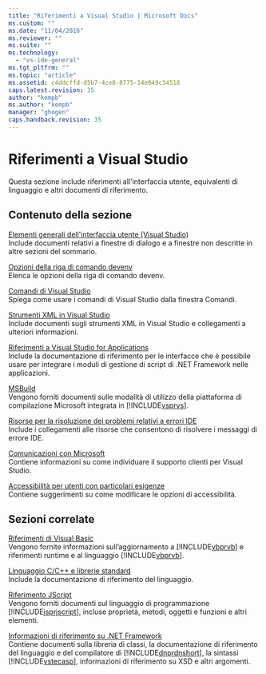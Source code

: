 ```yaml
---
title: "Riferimenti a Visual Studio | Microsoft Docs"
ms.custom: ""
ms.date: "11/04/2016"
ms.reviewer: ""
ms.suite: ""
ms.technology: 
  - "vs-ide-general"
ms.tgt_pltfrm: ""
ms.topic: "article"
ms.assetid: c4ddcffd-d5b7-4ce8-8775-14e649c34518
caps.latest.revision: 35
author: "kempb"
ms.author: "kempb"
manager: "ghogen"
caps.handback.revision: 35
---
```

# <a name="visual-studio-reference"></a>Riferimenti a Visual Studio
Questa sezione include riferimenti all'interfaccia utente, equivalenti di linguaggio e altri documenti di riferimento.  
  
## <a name="in-this-section"></a>Contenuto della sezione  
 [Elementi generali dell'interfaccia utente (Visual Studio)](../../ide/reference/general-user-interface-elements-visual-studio.md)  
 Include documenti relativi a finestre di dialogo e a finestre non descritte in altre sezioni del sommario.  
  
 [Opzioni della riga di comando devenv](../../ide/reference/devenv-command-line-switches.md)  
 Elenca le opzioni della riga di comando devenv.  
  
 [Comandi di Visual Studio](../../ide/reference/visual-studio-commands.md)  
 Spiega come usare i comandi di Visual Studio dalla finestra Comandi.  
  
 [Strumenti XML in Visual Studio](../../xml-tools/xml-tools-in-visual-studio.md)  
 Include documenti sugli strumenti XML in Visual Studio e collegamenti a ulteriori informazioni.  
  
 [Riferimenti a Visual Studio for Applications](../../ide/reference/visual-studio-for-applications-reference.md)  
 Include la documentazione di riferimento per le interfacce che è possibile usare per integrare i moduli di gestione di script di .NET Framework nelle applicazioni.  
  
 [MSBuild](../../msbuild/msbuild1.md)  
 Vengono forniti documenti sulle modalità di utilizzo della piattaforma di compilazione Microsoft integrata in [!INCLUDE[vsprvs](../../code-quality/includes/vsprvs_md.md)].  
  
 [Risorse per la risoluzione dei problemi relativi a errori IDE](../../ide/reference/resources-for-troubleshooting-integrated-development-environment-errors.md)  
 Include i collegamenti alle risorse che consentono di risolvere i messaggi di errore IDE.  
  
 [Comunicazioni con Microsoft](../../ide/talk-to-us.md)  
 Contiene informazioni su come individuare il supporto clienti per Visual Studio.  
  
 [Accessibilità per utenti con particolari esigenze](../../ide/reference/accessibility-for-people-with-disabilities.md)  
 Contiene suggerimenti su come modificare le opzioni di accessibilità.  
  
## <a name="related-sections"></a>Sezioni correlate  
 [Riferimenti di Visual Basic](/dotnet/visual-basic/reference/index)  
 Vengono fornite informazioni sull’aggiornamento a [!INCLUDE[vbprvb](../../code-quality/includes/vbprvb_md.md)] e riferimenti runtime e al linguaggio [!INCLUDE[vbprvb](../../code-quality/includes/vbprvb_md.md)].  
  
 [Linguaggio C/C++ e librerie standard](/visual-cpp/cpp/c-cpp-language-and-standard-libraries)  
 Include la documentazione di riferimento del linguaggio.  
  
 [Riferimento JScript](http://msdn.microsoft.com/en-us/2e47f004-963c-4661-b887-a14e4660aadd)  
 Vengono forniti documenti sul linguaggio di programmazione [!INCLUDE[jsprjscript](../../debugger/debug-interface-access/includes/jsprjscript_md.md)], incluse proprietà, metodi, oggetti e funzioni e altri elementi.  
  
 [Informazioni di riferimento su .NET Framework](/dotnet/visual-basic/reference/net-framework-reference-information)  
 Contiene documenti sulla libreria di classi, la documentazione di riferimento del linguaggio e del compilatore di [!INCLUDE[dnprdnshort](../../code-quality/includes/dnprdnshort_md.md)], la sintassi [!INCLUDE[vstecasp](../../code-quality/includes/vstecasp_md.md)], informazioni di riferimento su XSD e altri argomenti.


<!--HONumber=Feb17_HO4-->


